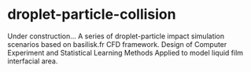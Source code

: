 # droplet-particle-collision
Under construction... A series of droplet-particle impact simulation scenarios based on basilisk.fr CFD framework. Design of Computer Experiment and Statistical Learning Methods Applied to model liquid film interfacial area. 
